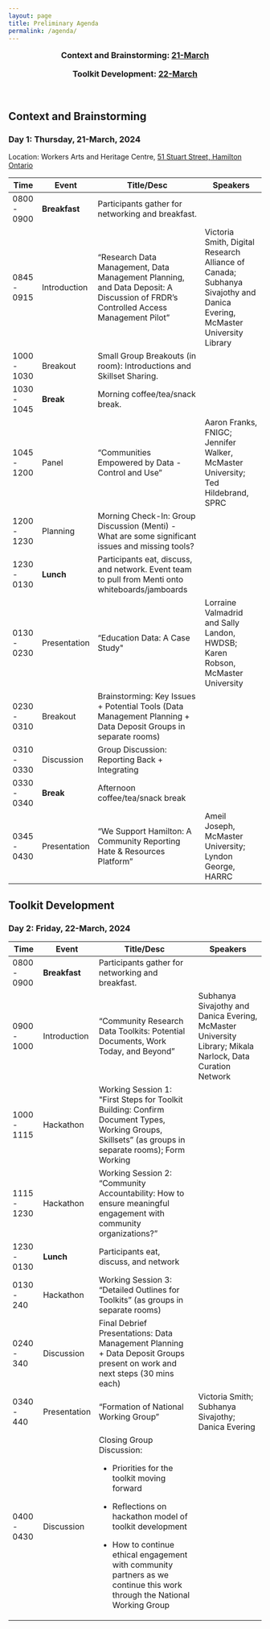 ```yaml
---
layout: page
title: Preliminary Agenda
permalink: /agenda/
---
```

<!--
<p style="text-align:center; font-size:1.15em;"><a href="#day-1">Day 1: Data Curation Training Event</a> |
<a href="#day-2">Day 2: Data Curation Training Event</a></p>
<p style="text-align:center; font-size:1.15em;"><a href="#day-2a">Day 1: Community-Building Forum</a> |
<a href="#day-3">Day 2: Community-Building Forum</a></p>
<br />
-->

<p style="text-align:center; font-size:1.15em; font-weight: bold">Context and Brainstorming: <a href="#day-1">21-March</a></p>
<p style="text-align:center; font-size:1.15em; font-weight: bold">Toolkit Development: <a href="#day-2">22-March</a></p>
<br />

## Context and Brainstorming

<h3 id="day-1">Day 1: Thursday, 21-March, 2024</h3>

<p class="post-meta">Location: Workers Arts and Heritage Centre, <a href="https://maps.app.goo.gl/doN9BYXDsPR2ipe59">51 Stuart Street, Hamilton Ontario</a></p>

<table class="one">
  <thead>
    <tr>
	<th class="time">Time</th>
	<th class="room">Event</th>    
	<th class="session">Title/Desc</th>
	<th class="name">Speakers</th>
    </tr>
  </thead>	
<tbody>
    <tr>
	<td>0800 - 0900</td>
	<td><strong>Breakfast</strong></td>
	<td>Participants gather for networking and breakfast.</td>
	<td></td>
    </tr>
    <tr>
        <td>0845 - 0915</td>	    
        <td>Introduction</td>
	<td>“Research Data Management, Data Management Planning, and Data Deposit: A Discussion of FRDR’s Controlled Access Management Pilot”</td>
	<td>Victoria Smith, Digital Research Alliance of Canada; Subhanya Sivajothy and Danica Evering, McMaster University Library</td>
    </tr>
    <tr>
    	<td>1000 - 1030</td>    
    	<td>Breakout</td>
    	<td>Small Group Breakouts (in room): Introductions and Skillset Sharing.</td>
		<td></td>	
    </tr>
    <tr>
    	<td>1030 - 1045</td>   
    	<td><strong>Break</strong></td>
    	<td>Morning coffee/tea/snack break.</td>
			<td></td>	
    </tr>
    <tr>	
	<td>1045 - 1200</td>    
    	<td>Panel</td>
    	<td>“Communities Empowered by Data - Control and Use” </td>
		<td>Aaron Franks, FNIGC; Jennifer Walker, McMaster University; Ted Hildebrand, SPRC</td>	
    </tr>
    <tr>	
	<td>1200 - 1230</td>
    	<td>Planning</td>
    	<td>Morning Check-In: Group Discussion (Menti) - What are some significant issues and missing tools?</td>
		<td></td>
    </tr>
    <tr>
        <td>1230 - 0130</td>    
        <td><strong>Lunch</strong></td>
	<td>Participants eat, discuss, and network. Event team to pull from Menti onto whiteboards/jamboards</td>
		<td></td>	
    </tr>
	    <tr>
        <td>0130 - 0230</td>   
        <td>Presentation</td>
	<td>“Education Data: A Case Study"</td>
	<td>Lorraine Valmadrid and Sally Landon, HWDSB; Karen Robson, McMaster University</td>	 
    </tr>
		    <tr>
        <td>0230 - 0310</td>    
        <td>Breakout</td>
	<td>Brainstorming: Key Issues + Potential Tools (Data Management Planning + Data Deposit Groups in separate rooms)</td>
		<td></td>	
    </tr>
		    <tr>
        <td>0310 - 0330</td>    
        <td>Discussion</td>
	<td>Group Discussion: Reporting Back + Integrating</td>
		<td></td>	
    </tr>
		    <tr>
        <td>0330 - 0340</td>
        <td><strong>Break</strong></td>
	<td>Afternoon coffee/tea/snack break</td>
	<td></td>	    
    </tr>
			    <tr>
        <td>0345 - 0430</td>
        <td>Presentation</td>
	<td>“We Support Hamilton: A Community Reporting Hate & Resources Platform”</td>
		<td>Ameil Joseph, McMaster University; Lyndon George, HARRC</td>	    
    </tr>
</tbody>
</table>

## Toolkit Development
    
<h3 id="day-2">Day 2: Friday, 22-March, 2024</h3>


<table class="one">
  <thead>
    <tr>
	<th class="time">Time</th>
	<th class="room">Event</th>    	 
	<th class="session">Title/Desc</th>
	<th class="name">Speakers</th>
    </tr>
  </thead>	
<tbody>
    <tr>
	<td>0800 - 0900</td>
	<td><strong>Breakfast</strong></td>
	<td>Participants gather for networking and breakfast.</td>
		<td></td>
    </tr>
    <tr>
    	<td>0900 - 1000</td>
	<td>Introduction</td>
    	<td>“Community Research Data Toolkits: Potential Documents, Work Today, and Beyond” </td>
		<td>Subhanya Sivajothy and Danica Evering, McMaster University Library; Mikala Narlock, Data Curation Network</td>
    </tr>
    <tr>
    	<td>1000 - 1115</td>
    	<td>Hackathon</td>
    	<td>Working Session 1: "First Steps for Toolkit Building: Confirm Document Types, Working Groups, Skillsets” (as groups in separate rooms); Form Working
		</td>
		<td></td>
    </tr>
	    <tr>
    	<td>1115 - 1230</td>
    	<td>Hackathon</td>
    	<td>
		Working Session 2: “Community Accountability: How to ensure meaningful engagement with community organizations?”
		</td>
		<td></td>
    </tr>
    <tr>
	<td>1230 - 0130</td> 
	<td><strong>Lunch</strong></td>
    	<td>Participants eat, discuss, and network </td>
			<td></td>   
    </tr>
	    <tr>
	<td>0130 - 240</td>
	<td>Hackathon</td>
    	<td>Working Session 3: “Detailed Outlines for Toolkits” (as groups in separate rooms)</td>
			<td></td>    
    </tr>
	    <tr>
	<td>0240 - 340</td>
	<td>Discussion</td>
    	<td>Final Debrief Presentations: Data Management Planning + Data Deposit Groups present on work and next steps (30 mins each) </td>
			<td></td>    
    </tr>
		    <tr>
	<td>0340 - 440</td>
	<td>Presentation</td>
    	<td>“Formation of National Working Group”</td>
		<td>Victoria Smith; Subhanya Sivajothy; Danica Evering</td>    
    </tr>
			    <tr>
	<td>0400 - 0430</td> 
	<td>Discussion</td>
    	<td>Closing Group Discussion:<br>

- Priorities for the toolkit moving forward<br>

- Reflections on hackathon model of toolkit development <br>

- How to continue ethical engagement with community partners as we continue this work through the National Working Group<br>   </td>
	<td></td>
    </tr>
</tbody>
</table>
